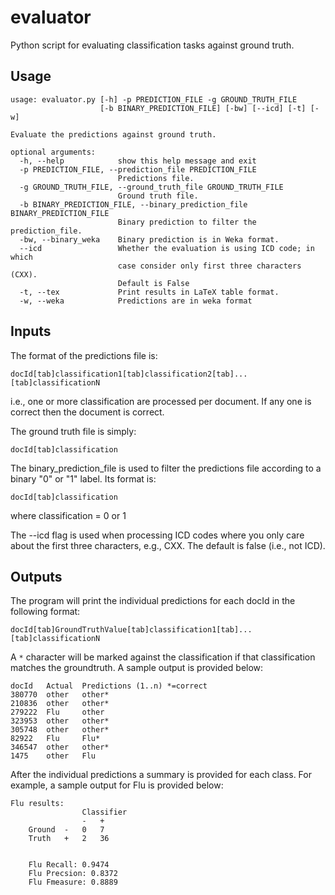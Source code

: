 evaluator
=========

Python script for evaluating classification tasks against ground truth.

## Usage

```
usage: evaluator.py [-h] -p PREDICTION_FILE -g GROUND_TRUTH_FILE
                    [-b BINARY_PREDICTION_FILE] [-bw] [--icd] [-t] [-w]

Evaluate the predictions against ground truth.

optional arguments:
  -h, --help            show this help message and exit
  -p PREDICTION_FILE, --prediction_file PREDICTION_FILE
                        Predictions file.
  -g GROUND_TRUTH_FILE, --ground_truth_file GROUND_TRUTH_FILE
                        Ground truth file.
  -b BINARY_PREDICTION_FILE, --binary_prediction_file BINARY_PREDICTION_FILE
                        Binary prediction to filter the prediction_file.
  -bw, --binary_weka    Binary prediction is in Weka format.
  --icd                 Whether the evaluation is using ICD code; in which
                        case consider only first three characters (CXX).
                        Default is False
  -t, --tex             Print results in LaTeX table format.
  -w, --weka            Predictions are in weka format
```

## Inputs

The format of the predictions file is:

```
docId[tab]classification1[tab]classification2[tab]...[tab]classificationN
```

i.e., one or more classification are processed per document. If any one is correct then the document is correct.

The ground truth file is simply:


```
docId[tab]classification
```


The binary_prediction_file is used to filter the predictions file according to a binary "0" or "1" label. Its format is:

```
docId[tab]classification
```

where classification = 0 or 1

The --icd flag is used when processing ICD codes where you only care about the first three characters, e.g., CXX. The default is false (i.e., not ICD).

## Outputs

The program will print the individual predictions for each docId in the following format:

```
docId[tab]GroundTruthValue[tab]classification1[tab]...[tab]classificationN
```

A `*` character will be marked against the classification if that classification matches the groundtruth. A sample output is provided below:

```
docId   Actual  Predictions (1..n) *=correct
380770  other   other*
210836  other   other*
279222  Flu     other
323953  other   other*
305748  other   other*
82922   Flu     Flu*
346547  other   other*
1475    other   Flu
```

After the individual predictions a summary is provided for each class. For example, a sample output for Flu is provided below:

```
Flu results:
				Classifier
				-	+
	Ground	-	0	7
	Truth	+	2	36


	Flu Recall: 0.9474
	Flu Precsion: 0.8372
	Flu Fmeasure: 0.8889
```
